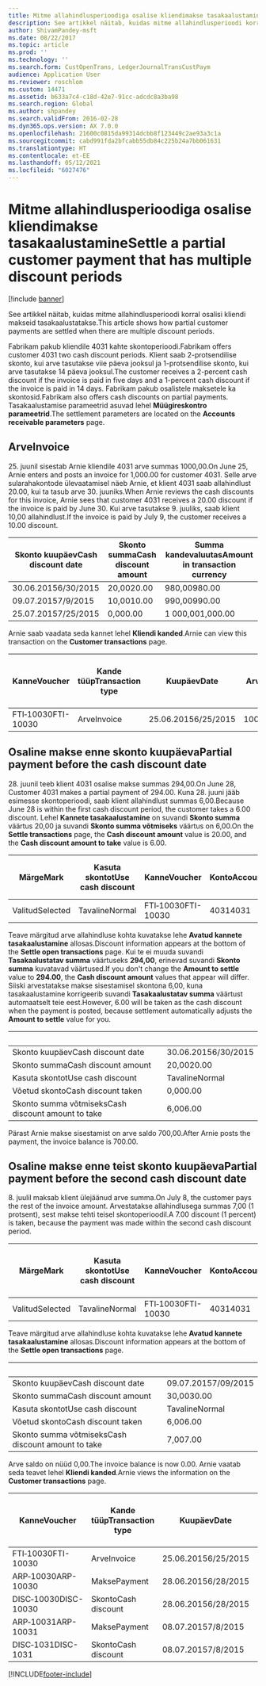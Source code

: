 ```yaml
---
title: Mitme allahindlusperioodiga osalise kliendimakse tasakaalustamine
description: See artikkel näitab, kuidas mitme allahindlusperioodi korral osalisi kliendi makseid tasakaalustatakse.
author: ShivamPandey-msft
ms.date: 08/22/2017
ms.topic: article
ms.prod: ''
ms.technology: ''
ms.search.form: CustOpenTrans, LedgerJournalTransCustPaym
audience: Application User
ms.reviewer: roschlom
ms.custom: 14471
ms.assetid: b633a7c4-c18d-42e7-91cc-adcdc8a3ba98
ms.search.region: Global
ms.author: shpandey
ms.search.validFrom: 2016-02-28
ms.dyn365.ops.version: AX 7.0.0
ms.openlocfilehash: 21600c0815da99314dcbb8f123449c2ae93a3c1a
ms.sourcegitcommit: cabd991fda2bfcabb55db84c225b24a7bb061631
ms.translationtype: HT
ms.contentlocale: et-EE
ms.lasthandoff: 05/12/2021
ms.locfileid: "6027476"
---
```

# <a name="settle-a-partial-customer-payment-that-has-multiple-discount-periods"></a><span data-ttu-id="d45d7-103">Mitme allahindlusperioodiga osalise kliendimakse tasakaalustamine</span><span class="sxs-lookup"><span data-stu-id="d45d7-103">Settle a partial customer payment that has multiple discount periods</span></span>

[!include [banner](../includes/banner.md)]

<span data-ttu-id="d45d7-104">See artikkel näitab, kuidas mitme allahindlusperioodi korral osalisi kliendi makseid tasakaalustatakse.</span><span class="sxs-lookup"><span data-stu-id="d45d7-104">This article shows how partial customer payments are settled when there are multiple discount periods.</span></span>

<span data-ttu-id="d45d7-105">Fabrikam pakub kliendile 4031 kahte skontoperioodi.</span><span class="sxs-lookup"><span data-stu-id="d45d7-105">Fabrikam offers customer 4031 two cash discount periods.</span></span> <span data-ttu-id="d45d7-106">Klient saab 2-protsendilise skonto, kui arve tasutakse viie päeva jooksul ja 1-protsendilise skonto, kui arve tasutakse 14 päeva jooksul.</span><span class="sxs-lookup"><span data-stu-id="d45d7-106">The customer receives a 2-percent cash discount if the invoice is paid in five days and a 1-percent cash discount if the invoice is paid in 14 days.</span></span> <span data-ttu-id="d45d7-107">Fabrikam pakub osalistele maksetele ka skontosid.</span><span class="sxs-lookup"><span data-stu-id="d45d7-107">Fabrikam also offers cash discounts on partial payments.</span></span> <span data-ttu-id="d45d7-108">Tasakaalustamise parameetrid asuvad lehel **Müügireskontro parameetrid**.</span><span class="sxs-lookup"><span data-stu-id="d45d7-108">The settlement parameters are located on the **Accounts receivable parameters** page.</span></span>

## <a name="invoice"></a><span data-ttu-id="d45d7-109">Arve</span><span class="sxs-lookup"><span data-stu-id="d45d7-109">Invoice</span></span>
<span data-ttu-id="d45d7-110">25. juunil sisestab Arnie kliendile 4031 arve summas 1000,00.</span><span class="sxs-lookup"><span data-stu-id="d45d7-110">On June 25, Arnie enters and posts an invoice for 1,000.00 for customer 4031.</span></span> <span data-ttu-id="d45d7-111">Selle arve sularahakontode ülevaatamisel näeb Arnie, et klient 4031 saab allahindlust 20.00, kui ta tasub arve 30. juuniks.</span><span class="sxs-lookup"><span data-stu-id="d45d7-111">When Arnie reviews the cash discounts for this invoice, Arnie sees that customer 4031 receives a 20.00 discount if the invoice is paid by June 30.</span></span> <span data-ttu-id="d45d7-112">Kui arve tasutakse 9. juuliks, saab klient 10,00 allahindlust.</span><span class="sxs-lookup"><span data-stu-id="d45d7-112">If the invoice is paid by July 9, the customer receives a 10.00 discount.</span></span>

| <span data-ttu-id="d45d7-113">Skonto kuupäev</span><span class="sxs-lookup"><span data-stu-id="d45d7-113">Cash discount date</span></span> | <span data-ttu-id="d45d7-114">Skonto summa</span><span class="sxs-lookup"><span data-stu-id="d45d7-114">Cash discount amount</span></span> | <span data-ttu-id="d45d7-115">Summa kandevaluutas</span><span class="sxs-lookup"><span data-stu-id="d45d7-115">Amount in transaction currency</span></span> |
|--------------------|----------------------|--------------------------------|
| <span data-ttu-id="d45d7-116">30.06.2015</span><span class="sxs-lookup"><span data-stu-id="d45d7-116">6/30/2015</span></span>          | <span data-ttu-id="d45d7-117">20,00</span><span class="sxs-lookup"><span data-stu-id="d45d7-117">20.00</span></span>                | <span data-ttu-id="d45d7-118">980,00</span><span class="sxs-lookup"><span data-stu-id="d45d7-118">980.00</span></span>                         |
| <span data-ttu-id="d45d7-119">09.07.2015</span><span class="sxs-lookup"><span data-stu-id="d45d7-119">7/9/2015</span></span>           | <span data-ttu-id="d45d7-120">10,00</span><span class="sxs-lookup"><span data-stu-id="d45d7-120">10.00</span></span>                | <span data-ttu-id="d45d7-121">990,00</span><span class="sxs-lookup"><span data-stu-id="d45d7-121">990.00</span></span>                         |
| <span data-ttu-id="d45d7-122">25.07.2015</span><span class="sxs-lookup"><span data-stu-id="d45d7-122">7/25/2015</span></span>          | <span data-ttu-id="d45d7-123">0,00</span><span class="sxs-lookup"><span data-stu-id="d45d7-123">0.00</span></span>                 | <span data-ttu-id="d45d7-124">1 000,00</span><span class="sxs-lookup"><span data-stu-id="d45d7-124">1,000.00</span></span>                       |

<span data-ttu-id="d45d7-125">Arnie saab vaadata seda kannet lehel **Kliendi kanded**.</span><span class="sxs-lookup"><span data-stu-id="d45d7-125">Arnie can view this transaction on the **Customer transactions** page.</span></span>

| <span data-ttu-id="d45d7-126">Kanne</span><span class="sxs-lookup"><span data-stu-id="d45d7-126">Voucher</span></span>   | <span data-ttu-id="d45d7-127">Kande tüüp</span><span class="sxs-lookup"><span data-stu-id="d45d7-127">Transaction type</span></span> | <span data-ttu-id="d45d7-128">Kuupäev</span><span class="sxs-lookup"><span data-stu-id="d45d7-128">Date</span></span>      | <span data-ttu-id="d45d7-129">Arve</span><span class="sxs-lookup"><span data-stu-id="d45d7-129">Invoice</span></span> | <span data-ttu-id="d45d7-130">Deebeti summa kande valuutas</span><span class="sxs-lookup"><span data-stu-id="d45d7-130">Amount in transaction currency debit</span></span> | <span data-ttu-id="d45d7-131">Kreediti summa kande valuutas</span><span class="sxs-lookup"><span data-stu-id="d45d7-131">Amount in transaction currency credit</span></span> | <span data-ttu-id="d45d7-132">Saldo</span><span class="sxs-lookup"><span data-stu-id="d45d7-132">Balance</span></span>  | <span data-ttu-id="d45d7-133">Valuuta</span><span class="sxs-lookup"><span data-stu-id="d45d7-133">Currency</span></span> |
|-----------|------------------|-----------|---------|--------------------------------------|---------------------------------------|----------|----------|
| <span data-ttu-id="d45d7-134">FTI‑10030</span><span class="sxs-lookup"><span data-stu-id="d45d7-134">FTI-10030</span></span> | <span data-ttu-id="d45d7-135">Arve</span><span class="sxs-lookup"><span data-stu-id="d45d7-135">Invoice</span></span>          | <span data-ttu-id="d45d7-136">25.06.2015</span><span class="sxs-lookup"><span data-stu-id="d45d7-136">6/25/2015</span></span> | <span data-ttu-id="d45d7-137">10030</span><span class="sxs-lookup"><span data-stu-id="d45d7-137">10030</span></span>   | <span data-ttu-id="d45d7-138">1 000,00</span><span class="sxs-lookup"><span data-stu-id="d45d7-138">1,000.00</span></span>                             |                                       | <span data-ttu-id="d45d7-139">1 000,00</span><span class="sxs-lookup"><span data-stu-id="d45d7-139">1,000.00</span></span> | <span data-ttu-id="d45d7-140">USA dollar</span><span class="sxs-lookup"><span data-stu-id="d45d7-140">USD</span></span>      |

## <a name="partial-payment-before-the-cash-discount-date"></a><span data-ttu-id="d45d7-141">Osaline makse enne skonto kuupäeva</span><span class="sxs-lookup"><span data-stu-id="d45d7-141">Partial payment before the cash discount date</span></span>
<span data-ttu-id="d45d7-142">28. juunil teeb klient 4031 osalise makse summas 294,00.</span><span class="sxs-lookup"><span data-stu-id="d45d7-142">On June 28, Customer 4031 makes a partial payment of 294.00.</span></span> <span data-ttu-id="d45d7-143">Kuna 28. juuni jääb esimesse skontoperioodi, saab klient allahindlust summas 6,00.</span><span class="sxs-lookup"><span data-stu-id="d45d7-143">Because June 28 is within the first cash discount period, the customer takes a 6.00 discount.</span></span> <span data-ttu-id="d45d7-144">Lehel **Kannete tasakaalustamine** on suvandi **Skonto summa** väärtus 20,00 ja suvandi **Skonto summa võtmiseks** väärtus on 6,00.</span><span class="sxs-lookup"><span data-stu-id="d45d7-144">On the **Settle transactions** page, the **Cash discount amount** value is 20.00, and the **Cash discount amount to take** value is 6.00.</span></span>

| <span data-ttu-id="d45d7-145">Märge</span><span class="sxs-lookup"><span data-stu-id="d45d7-145">Mark</span></span>     | <span data-ttu-id="d45d7-146">Kasuta skontot</span><span class="sxs-lookup"><span data-stu-id="d45d7-146">Use cash discount</span></span> | <span data-ttu-id="d45d7-147">Kanne</span><span class="sxs-lookup"><span data-stu-id="d45d7-147">Voucher</span></span>   | <span data-ttu-id="d45d7-148">Konto</span><span class="sxs-lookup"><span data-stu-id="d45d7-148">Account</span></span> | <span data-ttu-id="d45d7-149">Kuupäev</span><span class="sxs-lookup"><span data-stu-id="d45d7-149">Date</span></span>      | <span data-ttu-id="d45d7-150">Tähtaeg</span><span class="sxs-lookup"><span data-stu-id="d45d7-150">Due date</span></span>  | <span data-ttu-id="d45d7-151">Arve</span><span class="sxs-lookup"><span data-stu-id="d45d7-151">Invoice</span></span> | <span data-ttu-id="d45d7-152">Summa kandevaluutas</span><span class="sxs-lookup"><span data-stu-id="d45d7-152">Amount in transaction currency</span></span> | <span data-ttu-id="d45d7-153">Valuuta</span><span class="sxs-lookup"><span data-stu-id="d45d7-153">Currency</span></span> | <span data-ttu-id="d45d7-154">Tasakaalustatav summa</span><span class="sxs-lookup"><span data-stu-id="d45d7-154">Amount to settle</span></span> |
|----------|-------------------|-----------|---------|-----------|-----------|---------|--------------------------------|----------|------------------|
| <span data-ttu-id="d45d7-155">Valitud</span><span class="sxs-lookup"><span data-stu-id="d45d7-155">Selected</span></span> | <span data-ttu-id="d45d7-156">Tavaline</span><span class="sxs-lookup"><span data-stu-id="d45d7-156">Normal</span></span>            | <span data-ttu-id="d45d7-157">FTI‑10030</span><span class="sxs-lookup"><span data-stu-id="d45d7-157">FTI-10030</span></span> | <span data-ttu-id="d45d7-158">4031</span><span class="sxs-lookup"><span data-stu-id="d45d7-158">4031</span></span>    | <span data-ttu-id="d45d7-159">25.06.2015</span><span class="sxs-lookup"><span data-stu-id="d45d7-159">6/25/2015</span></span> | <span data-ttu-id="d45d7-160">25.07.2015</span><span class="sxs-lookup"><span data-stu-id="d45d7-160">7/25/2015</span></span> | <span data-ttu-id="d45d7-161">10030</span><span class="sxs-lookup"><span data-stu-id="d45d7-161">10030</span></span>   | <span data-ttu-id="d45d7-162">1 000,00</span><span class="sxs-lookup"><span data-stu-id="d45d7-162">1,000.00</span></span>                       | <span data-ttu-id="d45d7-163">USA dollar</span><span class="sxs-lookup"><span data-stu-id="d45d7-163">USD</span></span>      | <span data-ttu-id="d45d7-164">294,00</span><span class="sxs-lookup"><span data-stu-id="d45d7-164">294.00</span></span>           |

<span data-ttu-id="d45d7-165">Teave märgitud arve allahindluse kohta kuvatakse lehe **Avatud kannete tasakaalustamine** allosas.</span><span class="sxs-lookup"><span data-stu-id="d45d7-165">Discount information appears at the bottom of the **Settle open transactions** page.</span></span> <span data-ttu-id="d45d7-166">Kui te ei muuda suvandi **Tasakaalustatav summa** väärtuseks **294,00**, erinevad suvandi **Skonto summa** kuvatavad väärtused.</span><span class="sxs-lookup"><span data-stu-id="d45d7-166">If you don't change the **Amount to settle** value to **294.00**, the **Cash discount amount** values that appear will differ.</span></span> <span data-ttu-id="d45d7-167">Siiski arvestatakse makse sisestamisel skontona 6,00, kuna tasakaalustamine korrigeerib suvandi **Tasakaalustatav summa** väärtust automaatselt teie eest.</span><span class="sxs-lookup"><span data-stu-id="d45d7-167">However, 6.00 will be taken as the cash discount when the payment is posted, because settlement automatically adjusts the **Amount to settle** value for you.</span></span>

| &nbsp;                       | &nbsp;    |
|------------------------------|-----------|
| <span data-ttu-id="d45d7-168">Skonto kuupäev</span><span class="sxs-lookup"><span data-stu-id="d45d7-168">Cash discount date</span></span>           | <span data-ttu-id="d45d7-169">30.06.2015</span><span class="sxs-lookup"><span data-stu-id="d45d7-169">6/30/2015</span></span> |
| <span data-ttu-id="d45d7-170">Skonto summa</span><span class="sxs-lookup"><span data-stu-id="d45d7-170">Cash discount amount</span></span>         | <span data-ttu-id="d45d7-171">20,00</span><span class="sxs-lookup"><span data-stu-id="d45d7-171">20.00</span></span>     |
| <span data-ttu-id="d45d7-172">Kasuta skontot</span><span class="sxs-lookup"><span data-stu-id="d45d7-172">Use cash discount</span></span>            | <span data-ttu-id="d45d7-173">Tavaline</span><span class="sxs-lookup"><span data-stu-id="d45d7-173">Normal</span></span>    |
| <span data-ttu-id="d45d7-174">Võetud skonto</span><span class="sxs-lookup"><span data-stu-id="d45d7-174">Cash discount taken</span></span>          | <span data-ttu-id="d45d7-175">0,00</span><span class="sxs-lookup"><span data-stu-id="d45d7-175">0.00</span></span>      |
| <span data-ttu-id="d45d7-176">Skonto summa võtmiseks</span><span class="sxs-lookup"><span data-stu-id="d45d7-176">Cash discount amount to take</span></span> | <span data-ttu-id="d45d7-177">6,00</span><span class="sxs-lookup"><span data-stu-id="d45d7-177">6.00</span></span>      |

<span data-ttu-id="d45d7-178">Pärast Arnie makse sisestamist on arve saldo 700,00.</span><span class="sxs-lookup"><span data-stu-id="d45d7-178">After Arnie posts the payment, the invoice balance is 700.00.</span></span>

## <a name="partial-payment-before-the-second-cash-discount-date"></a><span data-ttu-id="d45d7-179">Osaline makse enne teist skonto kuupäeva</span><span class="sxs-lookup"><span data-stu-id="d45d7-179">Partial payment before the second cash discount date</span></span>
<span data-ttu-id="d45d7-180">8. juulil maksab klient ülejäänud arve summa.</span><span class="sxs-lookup"><span data-stu-id="d45d7-180">On July 8, the customer pays the rest of the invoice amount.</span></span> <span data-ttu-id="d45d7-181">Arvestatakse allahindlusega summas 7,00 (1 protsent), sest makse tehti teisel skontoperioodil.</span><span class="sxs-lookup"><span data-stu-id="d45d7-181">A 7.00 discount (1 percent) is taken, because the payment was made within the second cash discount period.</span></span>

| <span data-ttu-id="d45d7-182">Märge</span><span class="sxs-lookup"><span data-stu-id="d45d7-182">Mark</span></span>     | <span data-ttu-id="d45d7-183">Kasuta skontot</span><span class="sxs-lookup"><span data-stu-id="d45d7-183">Use cash discount</span></span> | <span data-ttu-id="d45d7-184">Kanne</span><span class="sxs-lookup"><span data-stu-id="d45d7-184">Voucher</span></span>   | <span data-ttu-id="d45d7-185">Konto</span><span class="sxs-lookup"><span data-stu-id="d45d7-185">Account</span></span> | <span data-ttu-id="d45d7-186">Kuupäev</span><span class="sxs-lookup"><span data-stu-id="d45d7-186">Date</span></span>      | <span data-ttu-id="d45d7-187">Tähtaeg</span><span class="sxs-lookup"><span data-stu-id="d45d7-187">Due date</span></span>  | <span data-ttu-id="d45d7-188">Arve</span><span class="sxs-lookup"><span data-stu-id="d45d7-188">Invoice</span></span> | <span data-ttu-id="d45d7-189">Deebeti summa kande valuutas</span><span class="sxs-lookup"><span data-stu-id="d45d7-189">Amount in transaction currency debit</span></span> | <span data-ttu-id="d45d7-190">Kreediti summa kande valuutas</span><span class="sxs-lookup"><span data-stu-id="d45d7-190">Amount in transaction currency credit</span></span> | <span data-ttu-id="d45d7-191">Valuuta</span><span class="sxs-lookup"><span data-stu-id="d45d7-191">Currency</span></span> | <span data-ttu-id="d45d7-192">Tasakaalustatav summa</span><span class="sxs-lookup"><span data-stu-id="d45d7-192">Amount to settle</span></span> |
|----------|-------------------|-----------|---------|-----------|-----------|---------|--------------------------------------|---------------------------------------|----------|------------------|
| <span data-ttu-id="d45d7-193">Valitud</span><span class="sxs-lookup"><span data-stu-id="d45d7-193">Selected</span></span> | <span data-ttu-id="d45d7-194">Tavaline</span><span class="sxs-lookup"><span data-stu-id="d45d7-194">Normal</span></span>            | <span data-ttu-id="d45d7-195">FTI‑10030</span><span class="sxs-lookup"><span data-stu-id="d45d7-195">FTI-10030</span></span> | <span data-ttu-id="d45d7-196">4031</span><span class="sxs-lookup"><span data-stu-id="d45d7-196">4031</span></span>    | <span data-ttu-id="d45d7-197">25.06.2015</span><span class="sxs-lookup"><span data-stu-id="d45d7-197">6/25/2015</span></span> | <span data-ttu-id="d45d7-198">25.07.2015</span><span class="sxs-lookup"><span data-stu-id="d45d7-198">7/25/2015</span></span> | <span data-ttu-id="d45d7-199">10030</span><span class="sxs-lookup"><span data-stu-id="d45d7-199">10030</span></span>   | <span data-ttu-id="d45d7-200">700,00</span><span class="sxs-lookup"><span data-stu-id="d45d7-200">700.00</span></span>                               |                                       | <span data-ttu-id="d45d7-201">USA dollar</span><span class="sxs-lookup"><span data-stu-id="d45d7-201">USD</span></span>      | <span data-ttu-id="d45d7-202">693,00</span><span class="sxs-lookup"><span data-stu-id="d45d7-202">693.00</span></span>           |

<span data-ttu-id="d45d7-203">Teave märgitud arve allahindluse kohta kuvatakse lehe **Avatud kannete tasakaalustamine** allosas.</span><span class="sxs-lookup"><span data-stu-id="d45d7-203">Discount information appears at the bottom of the **Settle open transactions** page.</span></span>

| &nbsp;                       | &nbsp;    |
|------------------------------|-----------|
| <span data-ttu-id="d45d7-204">Skonto kuupäev</span><span class="sxs-lookup"><span data-stu-id="d45d7-204">Cash discount date</span></span>           | <span data-ttu-id="d45d7-205">09.07.2015</span><span class="sxs-lookup"><span data-stu-id="d45d7-205">7/09/2015</span></span> |
| <span data-ttu-id="d45d7-206">Skonto summa</span><span class="sxs-lookup"><span data-stu-id="d45d7-206">Cash discount amount</span></span>         | <span data-ttu-id="d45d7-207">30,00</span><span class="sxs-lookup"><span data-stu-id="d45d7-207">30.00</span></span>     |
| <span data-ttu-id="d45d7-208">Kasuta skontot</span><span class="sxs-lookup"><span data-stu-id="d45d7-208">Use cash discount</span></span>            | <span data-ttu-id="d45d7-209">Tavaline</span><span class="sxs-lookup"><span data-stu-id="d45d7-209">Normal</span></span>    |
| <span data-ttu-id="d45d7-210">Võetud skonto</span><span class="sxs-lookup"><span data-stu-id="d45d7-210">Cash discount taken</span></span>          | <span data-ttu-id="d45d7-211">6,00</span><span class="sxs-lookup"><span data-stu-id="d45d7-211">6.00</span></span>      |
| <span data-ttu-id="d45d7-212">Skonto summa võtmiseks</span><span class="sxs-lookup"><span data-stu-id="d45d7-212">Cash discount amount to take</span></span> | <span data-ttu-id="d45d7-213">7,00</span><span class="sxs-lookup"><span data-stu-id="d45d7-213">7.00</span></span>      |

<span data-ttu-id="d45d7-214">Arve saldo on nüüd 0,00.</span><span class="sxs-lookup"><span data-stu-id="d45d7-214">The invoice balance is now 0.00.</span></span> <span data-ttu-id="d45d7-215">Arnie vaatab seda teavet lehel **Kliendi kanded**.</span><span class="sxs-lookup"><span data-stu-id="d45d7-215">Arnie views the information on the **Customer transactions** page.</span></span>

| <span data-ttu-id="d45d7-216">Kanne</span><span class="sxs-lookup"><span data-stu-id="d45d7-216">Voucher</span></span>    | <span data-ttu-id="d45d7-217">Kande tüüp</span><span class="sxs-lookup"><span data-stu-id="d45d7-217">Transaction type</span></span> | <span data-ttu-id="d45d7-218">Kuupäev</span><span class="sxs-lookup"><span data-stu-id="d45d7-218">Date</span></span>      | <span data-ttu-id="d45d7-219">Arve</span><span class="sxs-lookup"><span data-stu-id="d45d7-219">Invoice</span></span> | <span data-ttu-id="d45d7-220">Deebeti summa kande valuutas</span><span class="sxs-lookup"><span data-stu-id="d45d7-220">Amount in transaction currency debit</span></span> | <span data-ttu-id="d45d7-221">Kreediti summa kande valuutas</span><span class="sxs-lookup"><span data-stu-id="d45d7-221">Amount in transaction currency credit</span></span> | <span data-ttu-id="d45d7-222">Saldo</span><span class="sxs-lookup"><span data-stu-id="d45d7-222">Balance</span></span> | <span data-ttu-id="d45d7-223">Valuuta</span><span class="sxs-lookup"><span data-stu-id="d45d7-223">Currency</span></span> |
|------------|------------------|-----------|---------|--------------------------------------|---------------------------------------|---------|----------|
| <span data-ttu-id="d45d7-224">FTI‑10030</span><span class="sxs-lookup"><span data-stu-id="d45d7-224">FTI-10030</span></span>  | <span data-ttu-id="d45d7-225">Arve</span><span class="sxs-lookup"><span data-stu-id="d45d7-225">Invoice</span></span>          | <span data-ttu-id="d45d7-226">25.06.2015</span><span class="sxs-lookup"><span data-stu-id="d45d7-226">6/25/2015</span></span> | <span data-ttu-id="d45d7-227">10030</span><span class="sxs-lookup"><span data-stu-id="d45d7-227">10030</span></span>   | <span data-ttu-id="d45d7-228">1 000,00</span><span class="sxs-lookup"><span data-stu-id="d45d7-228">1,000.00</span></span>                             |                                       | <span data-ttu-id="d45d7-229">0,00</span><span class="sxs-lookup"><span data-stu-id="d45d7-229">0.00</span></span>    | <span data-ttu-id="d45d7-230">USA dollar</span><span class="sxs-lookup"><span data-stu-id="d45d7-230">USD</span></span>      |
| <span data-ttu-id="d45d7-231">ARP‑10030</span><span class="sxs-lookup"><span data-stu-id="d45d7-231">ARP-10030</span></span>  |  <span data-ttu-id="d45d7-232">Makse</span><span class="sxs-lookup"><span data-stu-id="d45d7-232">Payment</span></span>         | <span data-ttu-id="d45d7-233">28.06.2015</span><span class="sxs-lookup"><span data-stu-id="d45d7-233">6/28/2015</span></span> |         |                                      | <span data-ttu-id="d45d7-234">294,00</span><span class="sxs-lookup"><span data-stu-id="d45d7-234">294.00</span></span>                                | <span data-ttu-id="d45d7-235">0,00</span><span class="sxs-lookup"><span data-stu-id="d45d7-235">0.00</span></span>    | <span data-ttu-id="d45d7-236">USA dollar</span><span class="sxs-lookup"><span data-stu-id="d45d7-236">USD</span></span>      |
| <span data-ttu-id="d45d7-237">DISC‑10030</span><span class="sxs-lookup"><span data-stu-id="d45d7-237">DISC-10030</span></span> |  <span data-ttu-id="d45d7-238">Skonto</span><span class="sxs-lookup"><span data-stu-id="d45d7-238">Cash discount</span></span>   | <span data-ttu-id="d45d7-239">28.06.2015</span><span class="sxs-lookup"><span data-stu-id="d45d7-239">6/28/2015</span></span> |         |                                      | <span data-ttu-id="d45d7-240">6,00</span><span class="sxs-lookup"><span data-stu-id="d45d7-240">6.00</span></span>                                  | <span data-ttu-id="d45d7-241">0,00</span><span class="sxs-lookup"><span data-stu-id="d45d7-241">0.00</span></span>    | <span data-ttu-id="d45d7-242">USA dollar</span><span class="sxs-lookup"><span data-stu-id="d45d7-242">USD</span></span>      |
| <span data-ttu-id="d45d7-243">ARP‑10031</span><span class="sxs-lookup"><span data-stu-id="d45d7-243">ARP-10031</span></span>  |  <span data-ttu-id="d45d7-244">Makse</span><span class="sxs-lookup"><span data-stu-id="d45d7-244">Payment</span></span>         | <span data-ttu-id="d45d7-245">08.07.2015</span><span class="sxs-lookup"><span data-stu-id="d45d7-245">7/8/2015</span></span>  |         |                                      | <span data-ttu-id="d45d7-246">693,00</span><span class="sxs-lookup"><span data-stu-id="d45d7-246">693.00</span></span>                                | <span data-ttu-id="d45d7-247">0,00</span><span class="sxs-lookup"><span data-stu-id="d45d7-247">0.00</span></span>    | <span data-ttu-id="d45d7-248">USA dollar</span><span class="sxs-lookup"><span data-stu-id="d45d7-248">USD</span></span>      |
| <span data-ttu-id="d45d7-249">DISC‑1031</span><span class="sxs-lookup"><span data-stu-id="d45d7-249">DISC-1031</span></span>  |  <span data-ttu-id="d45d7-250">Skonto</span><span class="sxs-lookup"><span data-stu-id="d45d7-250">Cash discount</span></span>   | <span data-ttu-id="d45d7-251">08.07.2015</span><span class="sxs-lookup"><span data-stu-id="d45d7-251">7/8/2015</span></span>  |         |                                      | <span data-ttu-id="d45d7-252">7,00</span><span class="sxs-lookup"><span data-stu-id="d45d7-252">7.00</span></span>                                  | <span data-ttu-id="d45d7-253">0,00</span><span class="sxs-lookup"><span data-stu-id="d45d7-253">0.00</span></span>    | <span data-ttu-id="d45d7-254">USA dollar</span><span class="sxs-lookup"><span data-stu-id="d45d7-254">USD</span></span>      |







[!INCLUDE[footer-include](../../includes/footer-banner.md)]